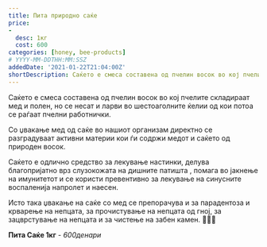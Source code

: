 ```yaml
---
title: Пита природно саќе
price:
-
  desc: 1кг
  cost: 600
categories: [honey, bee-products]
# YYYY-MM-DDTHH:MM:SSZ
addedDate: '2021-01-22T21:04:00Z'
shortDescription: Саќето е смеса составена од пчелин восок во кој пчелите складираат мед и полен, но се несат и ларви во шестоаголните ќелии од кои потоа се раѓаат пчелни работнички.
---
```


Саќето е смеса составена од пчелин восок во кој пчелите складираат мед и полен, но се несат и ларви во шестоаголните ќелии од кои потоа се раѓаат пчелни работнички.

Со џвакање мед од саќе во нашиот организам директно се разградуваат активни материи кои ѓи содржи медот и саќето од природен восок.

Саќето е одлично средство за лекување настинки, делува благопријатно врз слузокожата на дишните патишта , помага во јакнење на имунитетот и се користи превентивно за лекување на синусните воспаленија напролет и наесен.

Исто така џвакање на саќе со мед се препорачува и за парадентоза и крварење на непцата, за прочистување на непцата од гној, за зацврстување на непцата и за чистење на забен камен. 🍯🍯🍯

**Пита Саќе 1кг** - *600денари*
